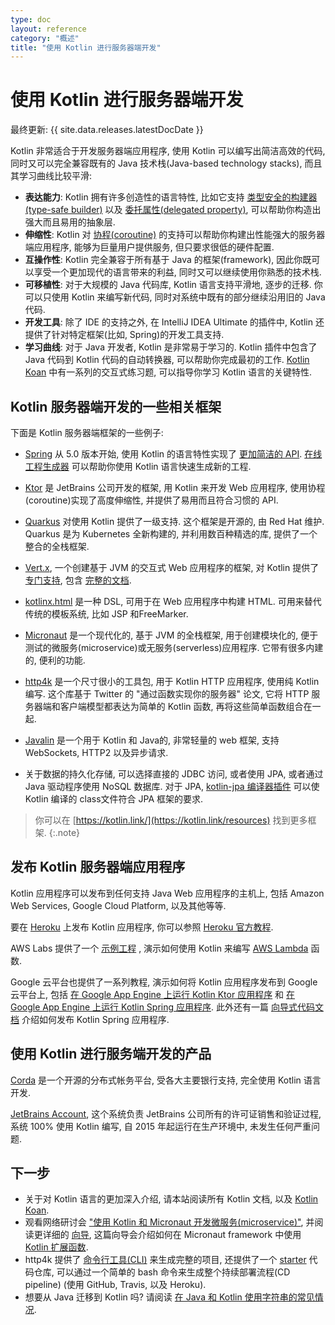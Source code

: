 ```yaml
---
type: doc
layout: reference
category: "概述"
title: "使用 Kotlin 进行服务器端开发"
---
```


# 使用 Kotlin 进行服务器端开发

最终更新: {{ site.data.releases.latestDocDate }}

Kotlin 非常适合于开发服务器端应用程序, 使用 Kotlin 可以编写出简洁高效的代码, 同时又可以完全兼容既有的 Java 技术栈(Java-based technology stacks), 而且其学习曲线比较平滑:

* **表达能力**: Kotlin 拥有许多创造性的语言特性, 比如它支持 [类型安全的构建器(type-safe builder)](type-safe-builders.html)
 以及 [委托属性(delegated property)](delegated-properties.html), 可以帮助你构造出强大而且易用的抽象层.
* **伸缩性**: Kotlin 对 [协程(coroutine)](coroutines-overview.html) 的支持可以帮助你构建出性能强大的服务器端应用程序, 能够为巨量用户提供服务, 但只要求很低的硬件配置.
* **互操作性**: Kotlin 完全兼容于所有基于 Java 的框架(framework), 因此你既可以享受一个更加现代的语言带来的利益, 同时又可以继续使用你熟悉的技术栈.
* **可移植性**: 对于大规模的 Java 代码库, Kotlin 语言支持平滑地, 逐步的迁移. 你可以只使用 Kotlin 来编写新代码, 同时对系统中既有的部分继续沿用旧的 Java 代码.
* **开发工具**: 除了 IDE 的支持之外, 在 IntelliJ IDEA Ultimate 的插件中, Kotlin 还提供了针对特定框架(比如, Spring)的开发工具支持.
* **学习曲线**: 对于 Java 开发者, Kotlin 是非常易于学习的. Kotlin 插件中包含了 Java 代码到 Kotlin 代码的自动转换器, 可以帮助你完成最初的工作.
[Kotlin Koan](koans.html) 中有一系列的交互式练习题, 可以指导你学习 Kotlin 语言的关键特性.

## Kotlin 服务器端开发的一些相关框架

下面是 Kotlin 服务器端框架的一些例子:

* [Spring](https://spring.io) 从 5.0 版本开始,
 使用 Kotlin 的语言特性实现了 [更加简洁的 API](https://spring.io/blog/2017/01/04/introducing-kotlin-support-in-spring-framework-5-0).
 [在线工程生成器](https://start.spring.io/#!language=kotlin) 可以帮助你使用 Kotlin 语言快速生成新的工程.

* [Ktor](https://github.com/kotlin/ktor) 是 JetBrains 公司开发的框架,
 用 Kotlin 来开发 Web 应用程序, 使用协程(coroutine)实现了高度伸缩性, 并提供了易用而且符合习惯的 API.

* [Quarkus](https://quarkus.io/guides/kotlin)
  对使用 Kotlin 提供了一级支持. 这个框架是开源的, 由 Red Hat 维护.
  Quarkus 是为 Kubernetes 全新构建的, 并利用数百种精选的库, 提供了一个整合的全栈框架.

* [Vert.x](https://vertx.io), 一个创建基于 JVM 的交互式 Web 应用程序的框架,
 对 Kotlin 提供了 [专门支持](https://github.com/vert-x3/vertx-lang-kotlin),
 包含 [完整的文档](https://vertx.io/docs/vertx-core/kotlin/).

* [kotlinx.html](https://github.com/kotlin/kotlinx.html) 是一种 DSL, 可用于在 Web 应用程序中构建 HTML.
 可用来替代传统的模板系统, 比如 JSP 和FreeMarker.

* [Micronaut](https://micronaut.io/) 是一个现代化的, 基于 JVM 的全栈框架, 用于创建模块化的,
 便于测试的微服务(microservice)或无服务(serverless)应用程序.
 它带有很多内建的, 便利的功能.

* [http4k](https://http4k.org/) 是一个尺寸很小的工具包, 用于 Kotlin HTTP 应用程序, 使用纯 Kotlin 编写.
 这个库基于 Twitter 的 "通过函数实现你的服务器" 论文, 它将 HTTP 服务器端和客户端模型都表达为简单的 Kotlin 函数, 再将这些简单函数组合在一起.

* [Javalin](https://javalin.io) 是一个用于 Kotlin 和 Java的, 非常轻量的 web 框架,
 支持 WebSockets, HTTP2 以及异步请求.

* 关于数据的持久化存储, 可以选择直接的 JDBC 访问, 或者使用 JPA, 或者通过 Java 驱动程序使用 NoSQL 数据库.
 对于 JPA, [kotlin-jpa 编译器插件](no-arg-plugin.html#jpa-support) 可以使 Kotlin 编译的 class文件符合 JPA 框架的要求.

> 你可以在 [https://kotlin.link/](https://kotlin.link/resources) 找到更多框架.
{:.note}

## 发布 Kotlin 服务器端应用程序

Kotlin 应用程序可以发布到任何支持 Java Web 应用程序的主机上, 包括 Amazon Web Services, Google Cloud Platform, 以及其他等等.

要在 [Heroku](https://www.heroku.com) 上发布 Kotlin 应用程序, 你可以参照 [Heroku 官方教程](https://devcenter.heroku.com/articles/getting-started-with-kotlin).

AWS Labs 提供了一个 [示例工程](https://github.com/awslabs/serverless-photo-recognition) , 演示如何使用 Kotlin 来编写 [AWS Lambda](https://aws.amazon.com/lambda/) 函数.

Google 云平台也提供了一系列教程, 演示如何将 Kotlin 应用程序发布到 Google 云平台上, 包括 [在 Google App Engine 上运行 Kotlin Ktor 应用程序](https://cloud.google.com/community/tutorials/kotlin-ktor-app-engine-java8) 和 [在 Google App Engine 上运行 Kotlin Spring 应用程序](https://cloud.google.com/community/tutorials/kotlin-springboot-app-engine-java8).
此外还有一篇 [向导式代码文档](https://codelabs.developers.google.com/codelabs/cloud-spring-cloud-gcp-kotlin) 介绍如何发布 Kotlin Spring 应用程序.

## 使用 Kotlin 进行服务端开发的产品

[Corda](https://www.corda.net/) 是一个开源的分布式帐务平台, 受各大主要银行支持, 完全使用 Kotlin 语言开发.

[JetBrains Account](https://account.jetbrains.com/), 这个系统负责 JetBrains 公司所有的许可证销售和验证过程, 系统 100% 使用 Kotlin 编写, 自 2015 年起运行在生产环境中, 未发生任何严重问题.

## 下一步

* 关于对 Kotlin 语言的更加深入介绍, 请本站阅读所有 Kotlin 文档, 以及 [Kotlin Koan](koans.html).
* 观看网络研讨会 ["使用 Kotlin 和 Micronaut 开发微服务(microservice)"](https://micronaut.io/2020/12/03/webinar-micronaut-for-microservices-with-kotlin/),
  并阅读更详细的 [向导](https://guides.micronaut.io/latest/micronaut-kotlin-extension-fns.html),
  这篇向导会介绍如何在 Micronaut framework 中使用 [Kotlin 扩展函数](extensions.html#extension-functions).
* http4k 提供了 [命令行工具(CLI)](https://toolbox.http4k.org) 来生成完整的项目,
还提供了一个 [starter](https://start.http4k.org) 代码仓库,
可以通过一个简单的 bash 命令来生成整个持续部署流程(CD pipeline) (使用 GitHub, Travis, 以及 Heroku).
* 想要从 Java 迁移到 Kotlin 吗? 请阅读 [在 Java 和 Kotlin 使用字符串的常见情况](/docs/reference_zh/jvm/java-to-kotlin-idioms-strings.html).
